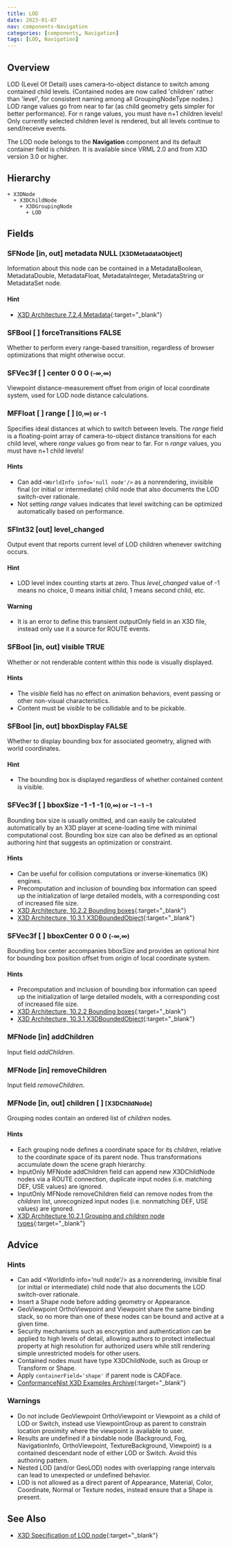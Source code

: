 ```yaml
---
title: LOD
date: 2023-01-07
nav: components-Navigation
categories: [components, Navigation]
tags: [LOD, Navigation]
---
```

<style>
.post h3 {
  word-spacing: 0.2em;
}
</style>

## Overview

LOD (Level Of Detail) uses camera-to-object distance to switch among contained child levels. (Contained nodes are now called 'children' rather than 'level', for consistent naming among all GroupingNodeType nodes.) LOD range values go from near to far (as child geometry gets simpler for better performance). For n range values, you must have n+1 children levels! Only currently selected children level is rendered, but all levels continue to send/receive events.

The LOD node belongs to the **Navigation** component and its default container field is *children.* It is available since VRML 2.0 and from X3D version 3.0 or higher.

## Hierarchy

```
+ X3DNode
  + X3DChildNode
    + X3DGroupingNode
      + LOD
```

## Fields

### SFNode [in, out] **metadata** NULL <small>[X3DMetadataObject]</small>

Information about this node can be contained in a MetadataBoolean, MetadataDouble, MetadataFloat, MetadataInteger, MetadataString or MetadataSet node.

#### Hint

- [X3D Architecture 7.2.4 Metadata](https://www.web3d.org/specifications/X3Dv4Draft/ISO-IEC19775-1v4-IS.proof//Part01/components/core.html#Metadata){:target="_blank"}

### SFBool [ ] **forceTransitions** FALSE

Whether to perform every range-based transition, regardless of browser optimizations that might otherwise occur.

### SFVec3f [ ] **center** 0 0 0 <small>(-∞,∞)</small>

Viewpoint distance-measurement offset from origin of local coordinate system, used for LOD node distance calculations.

### MFFloat [ ] **range** [ ] <small>[0,∞) or -1</small>

Specifies ideal distances at which to switch between levels. The *range* field is a floating-point array of camera-to-object distance transitions for each child level, where *range* values go from near to far. For n *range* values, you must have n+1 child levels!

#### Hints

- Can add `<WorldInfo info='null node'/>` as a nonrendering, invisible final (or initial or intermediate) child node that also documents the LOD switch-over rationale.
- Not setting *range* values indicates that level switching can be optimized automatically based on performance.

### SFInt32 [out] **level_changed**

Output event that reports current level of LOD children whenever switching occurs.

#### Hint

- LOD level index counting starts at zero. Thus *level_changed* value of -1 means no choice, 0 means initial child, 1 means second child, etc.

#### Warning

- It is an error to define this transient outputOnly field in an X3D file, instead only use it a source for ROUTE events.

### SFBool [in, out] **visible** TRUE

Whether or not renderable content within this node is visually displayed.

#### Hints

- The *visible* field has no effect on animation behaviors, event passing or other non-visual characteristics.
- Content must be *visible* to be collidable and to be pickable.

### SFBool [in, out] **bboxDisplay** FALSE

Whether to display bounding box for associated geometry, aligned with world coordinates.

#### Hint

- The bounding box is displayed regardless of whether contained content is visible.

### SFVec3f [ ] **bboxSize** -1 -1 -1 <small>[0,∞) or −1 −1 −1</small>

Bounding box size is usually omitted, and can easily be calculated automatically by an X3D player at scene-loading time with minimal computational cost. Bounding box size can also be defined as an optional authoring hint that suggests an optimization or constraint.

#### Hints

- Can be useful for collision computations or inverse-kinematics (IK) engines.
- Precomputation and inclusion of bounding box information can speed up the initialization of large detailed models, with a corresponding cost of increased file size.
- [X3D Architecture, 10.2.2 Bounding boxes](https://www.web3d.org/specifications/X3Dv4Draft/ISO-IEC19775-1v4-IS.proof//Part01/components/grouping.html#BoundingBoxes){:target="_blank"}
- [X3D Architecture, 10.3.1 X3DBoundedObject](https://www.web3d.org/specifications/X3Dv4Draft/ISO-IEC19775-1v4-IS.proof//Part01/components/grouping.html#X3DBoundedObject){:target="_blank"}

### SFVec3f [ ] **bboxCenter** 0 0 0 <small>(-∞,∞)</small>

Bounding box center accompanies bboxSize and provides an optional hint for bounding box position offset from origin of local coordinate system.

#### Hints

- Precomputation and inclusion of bounding box information can speed up the initialization of large detailed models, with a corresponding cost of increased file size.
- [X3D Architecture, 10.2.2 Bounding boxes](https://www.web3d.org/specifications/X3Dv4Draft/ISO-IEC19775-1v4-IS.proof//Part01/components/grouping.html#BoundingBoxes){:target="_blank"}
- [X3D Architecture, 10.3.1 X3DBoundedObject](https://www.web3d.org/specifications/X3Dv4Draft/ISO-IEC19775-1v4-IS.proof//Part01/components/grouping.html#X3DBoundedObject){:target="_blank"}

### MFNode [in] **addChildren**

Input field *addChildren*.

### MFNode [in] **removeChildren**

Input field *removeChildren*.

### MFNode [in, out] **children** [ ] <small>[X3DChildNode]</small>

Grouping nodes contain an ordered list of *children* nodes.

#### Hints

- Each grouping node defines a coordinate space for its *children*, relative to the coordinate space of its parent node. Thus transformations accumulate down the scene graph hierarchy.
- InputOnly MFNode addChildren field can append new X3DChildNode nodes via a ROUTE connection, duplicate input nodes (i.e. matching DEF, USE values) are ignored.
- InputOnly MFNode removeChildren field can remove nodes from the *children* list, unrecognized input nodes (i.e. nonmatching DEF, USE values) are ignored.
- [X3D Architecture 10.2.1 Grouping and *children* node types](https://www.web3d.org/specifications/X3Dv4Draft/ISO-IEC19775-1v4-IS.proof//Part01/components/grouping.html#GroupingAndChildrenNodes){:target="_blank"}

## Advice

### Hints

- Can add \<WorldInfo info='null node'/\> as a nonrendering, invisible final (or initial or intermediate) child node that also documents the LOD switch-over rationale.
- Insert a Shape node before adding geometry or Appearance.
- GeoViewpoint OrthoViewpoint and Viewpoint share the same binding stack, so no more than one of these nodes can be bound and active at a given time.
- Security mechanisms such as encryption and authentication can be applied to high levels of detail, allowing authors to protect intellectual property at high resolution for authorized users while still rendering simple unrestricted models for other users.
- Contained nodes must have type X3DChildNode, such as Group or Transform or Shape.
- Apply `containerField='shape'` if parent node is CADFace.
- [ConformanceNist X3D Examples Archive](https://www.web3d.org/x3d/content/examples/ConformanceNist/SpecialGroups/LOD){:target="_blank"}

### Warnings

- Do not include GeoViewpoint OrthoViewpoint or Viewpoint as a child of LOD or Switch, instead use ViewpointGroup as parent to constrain location proximity where the viewpoint is available to user.
- Results are undefined if a bindable node (Background, Fog, NavigationInfo, OrthoViewpoint, TextureBackground, Viewpoint) is a contained descendant node of either LOD or Switch. Avoid this authoring pattern.
- Nested LOD (and/or GeoLOD) nodes with overlapping range intervals can lead to unexpected or undefined behavior.
- LOD is not allowed as a direct parent of Appearance, Material, Color, Coordinate, Normal or Texture nodes, instead ensure that a Shape is present.

## See Also

- [X3D Specification of LOD node](https://www.web3d.org/documents/specifications/19775-1/V4.0/Part01/components/navigation.html#LOD){:target="_blank"}
